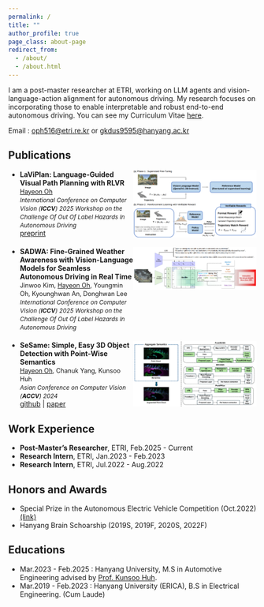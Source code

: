 ```yaml
---
permalink: /
title: ""
author_profile: true
page_class: about-page
redirect_from: 
  - /about/
  - /about.html
---
```

I am a post-master researcher at ETRI, working on LLM agents and vision-language-action alignment for autonomous driving. My research focuses on incorporating those to enable interpretable and robust end-to-end autonomous driving. You can see my Curriculum Vitae [here](../assets/curriculum_vitae_HayeonOh.pdf).

Email : oph516@etri.re.kr or gkdus9595@hanyang.ac.kr

## Publications
- <div style="display: flex; align-items: flex-start; justify-content: space-between; margin-bottom: 20px;">
    <div>
      <b>LaViPlan: Language-Guided Visual Path Planning with RLVR</b><br/>
      <span style="font-size: 0.9em;"><u>Hayeon Oh</u></span><br/>
      <span style="font-size: 0.85em;"><i>International Conference on Computer Vision (<b>ICCV</b>) 2025 Workshop on the Challenge Of Out Of Label Hazards In Autonomous Driving</i></span><br/>
      <a href="https://arxiv.org/abs/2507.12911">preprint</a>
    </div>
    <img src="../assets/papers/laviplan.png" width="250px" />
  </div>

- <div style="display: flex; align-items: flex-start; justify-content: space-between; margin-bottom: 20px;">
    <div>
      <b>SADWA: Fine-Grained Weather Awareness with Vision-Language Models for Seamless Autonomous Driving in Real Time</b><br/>
      <span style="font-size: 0.9em;">Jinwoo Kim, <u>Hayeon Oh</u>, Youngmin Oh, Kyounghwan An, Donghwan Lee</span><br/>
      <span style="font-size: 0.85em;"><i>International Conference on Computer Vision (<b>ICCV</b>) 2025 Workshop on the Challenge Of Out Of Label Hazards In Autonomous Driving</i></span>
    </div>
    <img src="../assets/papers/sadwa.png" width="250px" />
  </div>

- <div style="display: flex; align-items: flex-start; justify-content: space-between; margin-bottom: 20px;">
    <div>
      <b>SeSame: Simple, Easy 3D Object Detection with Point-Wise Semantics</b><br/>
      <span style="font-size: 0.9em;"><u>Hayeon Oh</u>, Chanuk Yang, Kunsoo Huh</span><br/>
      <span style="font-size: 0.85em;"><i>Asian Conference on Computer Vision (<b>ACCV</b>) 2024</i></span><br/>
      <a href="https://github.com/OPhD-hahao/SeSame">github</a> | <a href="https://openaccess.thecvf.com/content/ACCV2024/html/O_SeSame_Simple_Easy_3D_Object_Detection_with_Point-Wise_Semantics_ACCV_2024_paper.html">paper</a>
    </div>
    <img src="../assets/papers/sesame.png" width="250px" />
  </div>

## Work Experience

- **Post-Master’s Researcher**, ETRI, Feb.2025 - Current
- **Research Intern**, ETRI, Jan.2023 - Feb.2023
- **Research Intern**, ETRI, Jul.2022 - Aug.2022

## Honors and Awards

- Special Prize in the Autonomous Electric Vehicle Competition (Oct.2022) [(link)](https://www.motorgraph.com/news/articleView.html?idxno=30990)
- Hanyang Brain Schoarship (2019S, 2019F, 2020S, 2022F)

## Educations

- Mar.2023 - Feb.2025 : Hanyang University, M.S in Automotive Engineering advised by [Prof. Kunsoo Huh](https://archi.hanyang.ac.kr/src/lab_mmc.php).
- Mar.2019 - Feb.2023 : Hanyang University (ERICA), B.S in Electrical Engineering. (Cum Laude)

<!-- Trigger rebuild -->
